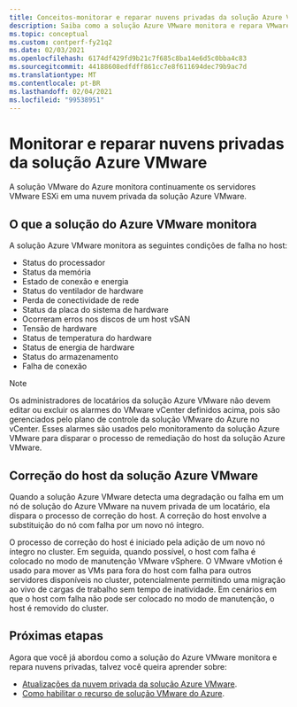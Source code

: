 ```yaml
---
title: Conceitos-monitorar e reparar nuvens privadas da solução Azure VMware
description: Saiba como a solução Azure VMware monitora e repara VMware ESXi servidores em uma nuvem privada da solução Azure VMware.
ms.topic: conceptual
ms.custom: contperf-fy21q2
ms.date: 02/03/2021
ms.openlocfilehash: 6174df429fd9b21c7f685c8ba14e6d5c0bba4c83
ms.sourcegitcommit: 44188608edfdff861cc7e8f611694dec79b9ac7d
ms.translationtype: MT
ms.contentlocale: pt-BR
ms.lasthandoff: 02/04/2021
ms.locfileid: "99538951"
---
```

# <a name="monitor-and-repair-azure-vmware-solution-private-clouds"></a>Monitorar e reparar nuvens privadas da solução Azure VMware

A solução VMware do Azure monitora continuamente os servidores VMware ESXi em uma nuvem privada da solução Azure VMware. 

## <a name="what-azure-vmware-solution-monitors"></a>O que a solução do Azure VMware monitora

A solução Azure VMware monitora as seguintes condições de falha no host:  

- Status do processador 
- Status da memória 
- Estado de conexão e energia 
- Status do ventilador de hardware 
- Perda de conectividade de rede 
- Status da placa do sistema de hardware 
- Ocorreram erros nos discos de um host vSAN 
- Tensão de hardware 
- Status de temperatura do hardware 
- Status de energia de hardware 
- Status do armazenamento 
- Falha de conexão 

> [!NOTE]
> Os administradores de locatários da solução Azure VMware não devem editar ou excluir os alarmes do VMware vCenter definidos acima, pois são gerenciados pelo plano de controle da solução VMware do Azure no vCenter. Esses alarmes são usados pelo monitoramento da solução Azure VMware para disparar o processo de remediação do host da solução Azure VMware.

## <a name="azure-vmware-solution-host-remediation"></a>Correção do host da solução Azure VMware  

Quando a solução Azure VMware detecta uma degradação ou falha em um nó de solução do Azure VMware na nuvem privada de um locatário, ela dispara o processo de correção do host. A correção do host envolve a substituição do nó com falha por um novo nó íntegro.  

O processo de correção do host é iniciado pela adição de um novo nó íntegro no cluster. Em seguida, quando possível, o host com falha é colocado no modo de manutenção VMware vSphere. O VMware vMotion é usado para mover as VMs para fora do host com falha para outros servidores disponíveis no cluster, potencialmente permitindo uma migração ao vivo de cargas de trabalho sem tempo de inatividade. Em cenários em que o host com falha não pode ser colocado no modo de manutenção, o host é removido do cluster.

## <a name="next-steps"></a>Próximas etapas

Agora que você já abordou como a solução do Azure VMware monitora e repara nuvens privadas, talvez você queira aprender sobre:

- [Atualizações da nuvem privada da solução Azure VMware](concepts-upgrades.md).
- [Como habilitar o recurso de solução VMware do Azure](enable-azure-vmware-solution.md).
